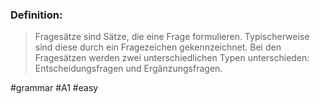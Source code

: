 ### Definition:
 > Fragesätze sind Sätze, die eine Frage formulieren. Typischerweise sind diese durch ein Fragezeichen gekennzeichnet. Bei den Fragesätzen werden zwei unterschiedlichen Typen unterschieden: Entscheidungsfragen und Ergänzungsfragen.


#grammar #A1 #easy